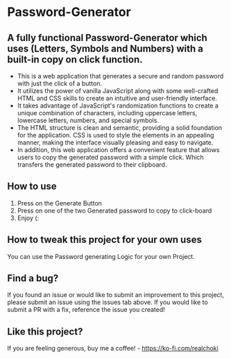 # Password-Generator 

## A fully functional Password-Generator which uses (Letters, Symbols and Numbers) with a built-in copy on click function. 

- This is a web application that generates a secure and random password with just the click of a button.
- It utilizes the power of vanilla JavaScript along with some well-crafted HTML and CSS skills to create an intuitive and user-friendly interface.
- It takes advantage of JavaScript's randomization functions to create a unique combination of characters, including uppercase letters, lowercase letters, numbers, and special symbols.
- The HTML structure is clean and semantic, providing a solid foundation for the application. CSS is used to style the elements in an appealing manner, making the interface visually pleasing and easy to navigate.
- In addition, this web application offers a convenient feature that allows users to copy the generated password with a simple click. Which transfers the generated password to their clipboard.

## How to use

1. Press on the Generate Button
2. Press on one of the two Generated password to copy to click-board
3. Enjoy (:

## How to tweak this project for your own uses

You can use the Password generating Logic for your own Project.

## Find a bug?

If you found an issue or would like to submit an improvement to this project, please submit an issue using the issues tab above. If you would like to submit a PR with a fix, reference the issue you created!

## Like this project?

If you are feeling generous, buy me a coffee! - https://ko-fi.com/realchoki
